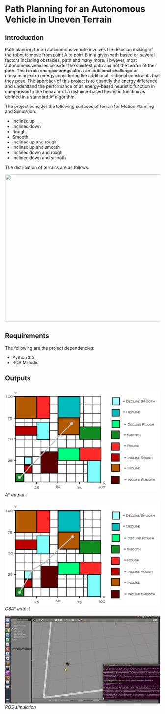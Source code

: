 # Path Planning for an Autonomous Vehicle in Uneven Terrain

## Introduction

Path planning for an autonomous vehicle involves the decision making of the robot to move from point A to point B in a given path based on several factors including 
obstacles, path and many more. However, most autonomous vehicles consider the shortest path and not the terrain of the path. The terrain changes brings about an 
additional challenge of consuming extra energy considering the additional frictional constraints that they pose. The approach of this project is to quantify the 
energy difference and understand the performance of an energy-based heuristic function in comparison to the behavior of a distance-based heuristic function as 
defined in a standard A* algorithm.

The project ocnsider the following surfaces of terrain for Motion Planning and Simulation:

- Inclined up
- Inclined down
- Rough 
- Smooth
- Inclined up and rough 
- Inclined up and smooth 
- Inclined down and rough 
- Inclined down and smooth

The distribution of terrains are as follows:

<img src="simulation/terrain.png" width="640" height="480">

## Requirements

The following are the project dependencies:
- Python 3.5
- ROS Melodic

## Outputs

<p>
    <img src="simulation/a*.png" alt>
    <em>A* output</em>
</p>

<p>
    <img src="simulation/csa*.png" alt>
    <em>CSA* output</em>
</p>

<p>
    <img src="simulation/uneven.gif" alt>
    <em>ROS simulation</em>
</p>
